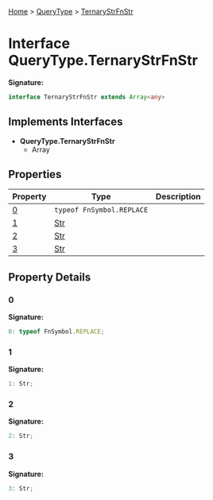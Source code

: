 [Home](../../../index.md) &gt; [QueryType](../../querytype.md) &gt; [TernaryStrFnStr](./ternarystrfnstr.md)

# Interface QueryType.TernaryStrFnStr


<b>Signature:</b>

```typescript
interface TernaryStrFnStr extends Array<any> 
```

## Implements Interfaces

- <b>QueryType.TernaryStrFnStr</b>
    - Array

## Properties

|  Property | Type | Description |
|  --- | --- | --- |
|  [0](./ternarystrfnstr.md#0-property) | `typeof FnSymbol.REPLACE` |  |
|  [1](./ternarystrfnstr.md#1-property) | [Str](../types/str.md) |  |
|  [2](./ternarystrfnstr.md#2-property) | [Str](../types/str.md) |  |
|  [3](./ternarystrfnstr.md#3-property) | [Str](../types/str.md) |  |

## Property Details

<a id="0-property"></a>

### 0

<b>Signature:</b>

```typescript
0: typeof FnSymbol.REPLACE;
```

<a id="1-property"></a>

### 1

<b>Signature:</b>

```typescript
1: Str;
```

<a id="2-property"></a>

### 2

<b>Signature:</b>

```typescript
2: Str;
```

<a id="3-property"></a>

### 3

<b>Signature:</b>

```typescript
3: Str;
```
